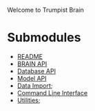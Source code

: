 Welcome to Trumpist Brain

# Submodules

* [README](README.html)
* [BRAIN API](brain/index.html)
* [Database API](database/index.html)
* [Model API](model/index.html)
* [Data Import](import/index.html);
* [Command Line Interface](cmd/index.html)
* [Utilities](util/index.html);

